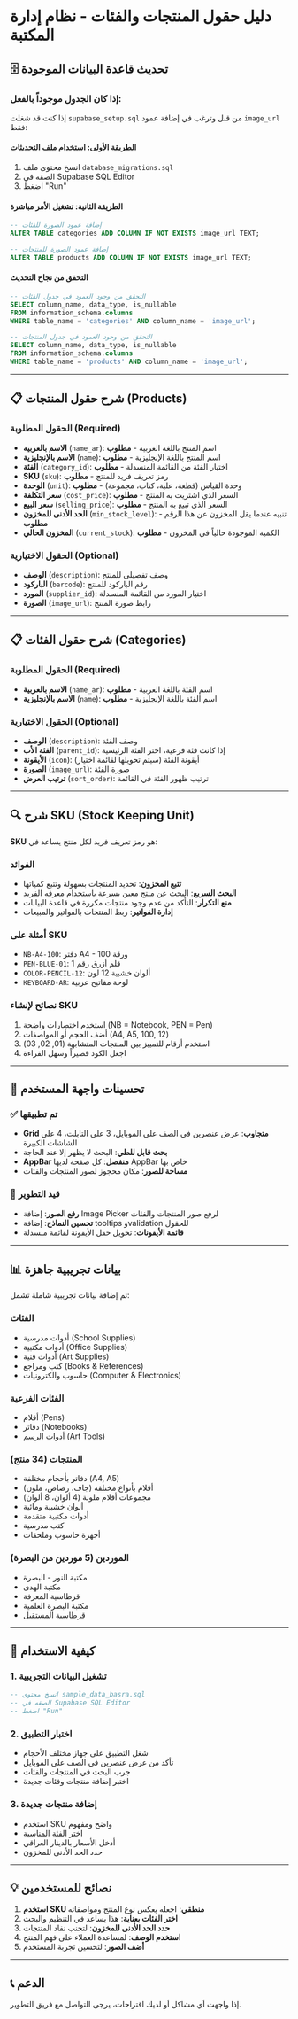 # دليل حقول المنتجات والفئات - نظام إدارة المكتبة

## 🗄️ تحديث قاعدة البيانات الموجودة

### إذا كان الجدول موجوداً بالفعل:

إذا كنت قد شغلت `supabase_setup.sql` من قبل وترغب في إضافة عمود `image_url` فقط:

#### الطريقة الأولى: استخدام ملف التحديثات
1. انسخ محتوى ملف `database_migrations.sql`
2. الصقه في Supabase SQL Editor
3. اضغط "Run"

#### الطريقة الثانية: تشغيل الأمر مباشرة
```sql
-- إضافة عمود الصورة للفئات
ALTER TABLE categories ADD COLUMN IF NOT EXISTS image_url TEXT;

-- إضافة عمود الصورة للمنتجات
ALTER TABLE products ADD COLUMN IF NOT EXISTS image_url TEXT;
```

#### التحقق من نجاح التحديث
```sql
-- التحقق من وجود العمود في جدول الفئات
SELECT column_name, data_type, is_nullable 
FROM information_schema.columns 
WHERE table_name = 'categories' AND column_name = 'image_url';

-- التحقق من وجود العمود في جدول المنتجات
SELECT column_name, data_type, is_nullable 
FROM information_schema.columns 
WHERE table_name = 'products' AND column_name = 'image_url';
```

---

## 📋 شرح حقول المنتجات (Products)

### الحقول المطلوبة (Required)

- **الاسم بالعربية** (`name_ar`): اسم المنتج باللغة العربية - **مطلوب**
- **الاسم بالإنجليزية** (`name`): اسم المنتج باللغة الإنجليزية - **مطلوب**
- **الفئة** (`category_id`): اختيار الفئة من القائمة المنسدلة - **مطلوب**
- **SKU** (`sku`): رمز تعريف فريد للمنتج - **مطلوب**
- **الوحدة** (`unit`): وحدة القياس (قطعة، علبة، كتاب، مجموعة) - **مطلوب**
- **سعر التكلفة** (`cost_price`): السعر الذي اشتريت به المنتج - **مطلوب**
- **سعر البيع** (`selling_price`): السعر الذي تبيع به المنتج - **مطلوب**
- **الحد الأدنى للمخزون** (`min_stock_level`): تنبيه عندما يقل المخزون عن هذا الرقم - **مطلوب**
- **المخزون الحالي** (`current_stock`): الكمية الموجودة حالياً في المخزون - **مطلوب**

### الحقول الاختيارية (Optional)

- **الوصف** (`description`): وصف تفصيلي للمنتج
- **الباركود** (`barcode`): رقم الباركود للمنتج
- **المورد** (`supplier_id`): اختيار المورد من القائمة المنسدلة
- **الصورة** (`image_url`): رابط صورة المنتج

---

## 📋 شرح حقول الفئات (Categories)

### الحقول المطلوبة (Required)

- **الاسم بالعربية** (`name_ar`): اسم الفئة باللغة العربية - **مطلوب**
- **الاسم بالإنجليزية** (`name`): اسم الفئة باللغة الإنجليزية - **مطلوب**

### الحقول الاختيارية (Optional)

- **الوصف** (`description`): وصف الفئة
- **الفئة الأب** (`parent_id`): إذا كانت فئة فرعية، اختر الفئة الرئيسية
- **الأيقونة** (`icon`): أيقونة الفئة (سيتم تحويلها لقائمة اختيار)
- **الصورة** (`image_url`): صورة الفئة
- **ترتيب العرض** (`sort_order`): ترتيب ظهور الفئة في القائمة

---

## 🔍 شرح SKU (Stock Keeping Unit)

**SKU** هو رمز تعريف فريد لكل منتج يساعد في:

### الفوائد

- **تتبع المخزون**: تحديد المنتجات بسهولة وتتبع كمياتها
- **البحث السريع**: البحث عن منتج معين بسرعة باستخدام معرفه الفريد
- **منع التكرار**: التأكد من عدم وجود منتجات مكررة في قاعدة البيانات
- **إدارة الفواتير**: ربط المنتجات بالفواتير والمبيعات

### أمثلة على SKU

- `NB-A4-100`: دفتر A4 - 100 ورقة
- `PEN-BLUE-01`: قلم أزرق رقم 1
- `COLOR-PENCIL-12`: ألوان خشبية 12 لون
- `KEYBOARD-AR`: لوحة مفاتيح عربية

### نصائح لإنشاء SKU

1. استخدم اختصارات واضحة (NB = Notebook, PEN = Pen)
2. أضف الحجم أو المواصفات (A4, A5, 100, 12)
3. استخدم أرقام للتمييز بين المنتجات المتشابهة (01, 02, 03)
4. اجعل الكود قصيراً وسهل القراءة

---

## 📱 تحسينات واجهة المستخدم

### ✅ تم تطبيقها

- **Grid متجاوب**: عرض عنصرين في الصف على الموبايل، 3 على التابلت، 4 على الشاشات الكبيرة
- **بحث قابل للطي**: البحث لا يظهر إلا عند الحاجة
- **AppBar منفصل**: كل صفحة لديها AppBar خاص بها
- **مساحة للصور**: مكان محجوز لصور المنتجات والفئات

### 🔄 قيد التطوير

- **رفع الصور**: إضافة Image Picker لرفع صور المنتجات والفئات
- **تحسين النماذج**: إضافة tooltips وvalidation للحقول
- **قائمة الأيقونات**: تحويل حقل الأيقونة لقائمة منسدلة

---

## 📊 بيانات تجريبية جاهزة

تم إضافة بيانات تجريبية شاملة تشمل:

### الفئات

- أدوات مدرسية (School Supplies)
- أدوات مكتبية (Office Supplies)  
- أدوات فنية (Art Supplies)
- كتب ومراجع (Books & References)
- حاسوب والكترونيات (Computer & Electronics)

### الفئات الفرعية

- أقلام (Pens)
- دفاتر (Notebooks)
- أدوات الرسم (Art Tools)

### المنتجات (34 منتج)

- دفاتر بأحجام مختلفة (A4, A5)
- أقلام بأنواع مختلفة (جاف، رصاص، ملون)
- مجموعات أقلام ملونة (4 ألوان، 8 ألوان)
- ألوان خشبية ومائية
- أدوات مكتبية متقدمة
- كتب مدرسية
- أجهزة حاسوب وملحقات

### الموردين (5 موردين من البصرة)

- مكتبة النور - البصرة
- مكتبة الهدى
- قرطاسية المعرفة
- مكتبة البصرة العلمية
- قرطاسية المستقبل

---

## 🚀 كيفية الاستخدام

### 1. تشغيل البيانات التجريبية

```sql
-- انسخ محتوى sample_data_basra.sql
-- الصقه في Supabase SQL Editor
-- اضغط "Run"
```

### 2. اختبار التطبيق

- شغل التطبيق على جهاز مختلف الأحجام
- تأكد من عرض عنصرين في الصف على الموبايل
- جرب البحث في المنتجات والفئات
- اختبر إضافة منتجات وفئات جديدة

### 3. إضافة منتجات جديدة

- استخدم SKU واضح ومفهوم
- اختر الفئة المناسبة
- أدخل الأسعار بالدينار العراقي
- حدد الحد الأدنى للمخزون

---

## 💡 نصائح للمستخدمين

1. **استخدم SKU منطقي**: اجعله يعكس نوع المنتج ومواصفاته
2. **اختر الفئات بعناية**: هذا يساعد في التنظيم والبحث
3. **حدد الحد الأدنى للمخزون**: لتجنب نفاد المنتجات
4. **استخدم الوصف**: لمساعدة العملاء على فهم المنتج
5. **أضف الصور**: لتحسين تجربة المستخدم

---

## 📞 الدعم

إذا واجهت أي مشاكل أو لديك اقتراحات، يرجى التواصل مع فريق التطوير.
